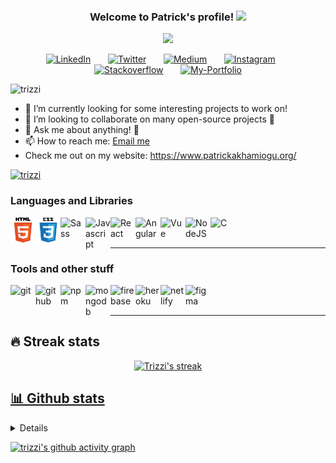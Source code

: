 <h3 align="center">
  Welcome to Patrick's profile!
  <img src="https://media.giphy.com/media/hvRJCLFzcasrR4ia7z/giphy.gif" width="28">
</h3>

<!-- Copied from SVG by trizzi - https://github.com/trizzi/readme-typing-svg -->
<p align="center">
  <a href="https://github.com/trizzi/readme-typing-svg"><img src="https://readme-typing-svg.herokuapp.com/?lines=Frontend%20developer;3%2B%20years%20of%20coding%20experience;Always%20learning%20new%20things&font=Fira%20Code&center=true&width=440&height=45&color=f75c7e&vCenter=true&size=22&pause=1000"></a>
</p>

<!-- Social icons section -->
<p align="center">
  <a href="https://www.linkedin.com/in/patrick-akhamiogu-8750b6177/"><img width="32px" alt="LinkedIn" title="LinkedIn" src="https://i.imgur.com/OQUXwNp.png"/></a>
  &#8287;&#8287;&#8287;&#8287;&#8287;
  <a href="https://twitter.com/Trizzi_ric"><img width="32px" alt="Twitter" title="Twitter" src="https://i.imgur.com/OXZM1L6.png"/></a>
  &#8287;&#8287;&#8287;&#8287;&#8287;
  <a href="https://medium.com/@patrickakhamiogu"><img width="32px" src="https://i.imgur.com/3xf1xOs.png" alt="Medium" title="Medium"/></a>
  &#8287;&#8287;&#8287;&#8287;&#8287;
  <a href="https://www.instagram.com/trizzi_ric/"><img width="32px" alt="Instagram" title="Instagram" src="https://i.imgur.com/DKdonlh.png"></a>
  &#8287;&#8287;&#8287;&#8287;&#8287;
  <a href="https://stackoverflow.com/users/14666350/patrick-akhamiogu?tab=profile"><img width="32px" alt="Stackoverflow" title="Stackoverflow" src="https://i.imgur.com/gZxmnyn.png"/></a>
  &#8287;&#8287;&#8287;&#8287;&#8287;
  <a href="https://www.patrickakhamiogu.org"><img width="32px" alt="My-Portfolio" title="My-Portfolio" src="https://i.imgur.com/6z13lku.png"/></a>
</p>


<p align="left"> <img src="https://komarev.com/ghpvc/?username=trizzi&label=Profile%20views&color=0e75b6&style=flat" alt="trizzi" /> </p>

- 🔭 I’m currently looking for some interesting projects to work on!
- 👯 I’m looking to collaborate on many open-source projects 💖
- 💬 Ask me about anything! 🤗
- 📫 How to reach me: [Email me](mailto:patrickakhamiogu@gmail.com)
- Check me out on my website: https://www.patrickakhamiogu.org/

<p align="left"> <a href="https://github.com/ryo-ma/github-profile-trophy"><img src="https://github-profile-trophy.vercel.app/?username=trizzi" alt="trizzi" /></a> </p>


### Languages and Libraries

<img align="left" alt="HTML5" width="40px" src="https://raw.githubusercontent.com/github/explore/80688e429a7d4ef2fca1e82350fe8e3517d3494d/topics/html/html.png" />
<img align="left" alt="CSS3" width="40px" src="https://raw.githubusercontent.com/github/explore/80688e429a7d4ef2fca1e82350fe8e3517d3494d/topics/css/css.png" />
<img align="left" alt="Sass" width="40px" src="https://www.vectorlogo.zone/logos/sass-lang/sass-lang-icon.svg" />
<img align="left" alt="Javascript" width="40px" src="https://www.vectorlogo.zone/logos/javascript/javascript-icon.svg" />
<img align="left" alt="React" width="40px" src="https://www.vectorlogo.zone/logos/reactjs/reactjs-icon.svg" />
<img align="left" alt="Angular" width="40px" src="https://www.vectorlogo.zone/logos/angular/angular-icon.svg" />
<img align="left" alt="Vue" width="40px" src="https://www.vectorlogo.zone/logos/vuejs/vuejs-icon.svg" />
<img align="left" alt="NodeJS" width="40px" src="https://www.vectorlogo.zone/logos/nodejs/nodejs-icon.svg" />
<img align="left" alt="C" width="40px" src="https://i.imgur.com/JEbSO.png" />
<br />
<br />
<hr />


### Tools and other stuff

<img align="left" alt="git" width="40px" src="https://www.vectorlogo.zone/logos/git-scm/git-scm-icon.svg" />
<img align="left" alt="github" width="40px" src="https://www.vectorlogo.zone/logos/github/github-icon.svg" />
<img align="left" alt="npm" width="40px" src="https://www.vectorlogo.zone/logos/npmjs/npmjs-icon.svg" />
<img align="left" alt="mongodb" width="40px" src="https://www.vectorlogo.zone/logos/mongodb/mongodb-icon.svg" />
<img align="left" alt="firebase" width="40px" src="https://www.vectorlogo.zone/logos/firebase/firebase-icon.svg" />
<img align="left" alt="heroku" width="40px" src="https://www.vectorlogo.zone/logos/heroku/heroku-icon.svg" />
<img align="left" alt="netlify" width="40px" src="https://www.vectorlogo.zone/logos/netlify/netlify-icon.svg" />
<img align="left" alt="figma" width="40px" src="https://www.vectorlogo.zone/logos/figma/figma-icon.svg" />
<br />
<br />
<hr />


## 🔥 Streak stats

<!-- GitHub Readme Streak Stats - https://github.com/trizzi/github-readme-streak-stats -->
<p align="center">
  <a href="https://github.com/trizzi/github-readme-streak-stats">
    <img title="🔥 Get streak stats for your profile at git.io/streak-stats" alt="Trizzi's streak" src="https://github-readme-streak-stats.herokuapp.com/?user=trizzi&theme=monokai-metallian&hide_border=true" />


## 📊 Github stats

<!-- https://github.com/anuraghazra/github-readme-stats -->
<details> 
  <summary>💻 GitHub Profile Stats</summary>
  <br/>
    <a href="https://github.com/anuraghazra/github-readme-stats"><img alt="Trizzi's Github Stats" src="https://github-readme-stats.vercel.app/api/?username=trizzi&show_icons=true&include_all_commits=true&count_private=true&theme=react&hide_border=true&bg_color=1F222E&title_color=F85D7F&icon_color=F8D866" height="192px"/></a>
  <a href="https://github.com/anuraghazra/github-readme-stats"><img alt="Trizzi's Top Languages" src="https://github-readme-stats.vercel.app/api/top-langs/?username=trizzi&langs_count=8&layout=compact&theme=react&hide_border=true&bg_color=1F222E&title_color=F85D7F&icon_color=F8D866&hide=Jupyter%20Notebook" height="192px"/></a>
  <br/>
  <b>Note:</b> Top languages is only a metric of the languages my public code consists of and doesn't reflect experience or skill level.
</details>


<!-- https://github.com/ashutosh00710/github-readme-activity-graph -->
[![trizzi's github activity graph](https://github-readme-activity-graph.vercel.app/graph?username=trizzi&bg_color=1F222E&color=F8D866&line=F85D7F&point=FFFFFF&hide_border=true)](https://github.com/trizzi/github-readme-activity-graph)
<!--
<a href="https://github.com/ashutosh00710/github-readme-activity-graph"><img alt="Trizzi's Activity Graph" src="https://activity-graph.herokuapp.com/graph/?username=trizzi&bg_color=1F222E&color=F8D866&line=F85D7F&point=FFFFFF&hide_border=true" /></a>
-->

